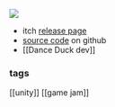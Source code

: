 ![](https://img.itch.zone/aW1nLzE1Njc0NTM3LmpwZw==/original/A07WmG.jpg)

- itch [release page](https://hannesd.itch.io/duck-duck-dance) 
- [source code](https://github.com/hannesdelbeke/duck-duck-dance) on github 
- [[Dance Duck dev]]
### tags
[[unity]]
[[game jam]]